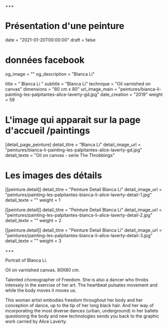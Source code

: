 +++
# Présentation d'une peinture
date = "2021-01-20T00:00:00"
draft = false

# données facebook
og_image = ""
og_description = "Blanca Li"

title = " Blanca Li "
subtitle = "Blanca Li"
technique = "Oil varnished on canvas"
dimensions = "80 cm x 80"
url_image_main = "peintures/bianca-li-painting-les-palpitantes-alice-laverty-gd.jpg"
date_creation = "2019"
weight = 59

# L'image qui apparait sur la page d'accueil /paintings
[detail_page_peinture]
detail_titre = "Blanca Li"
detail_image_url = "peintures/bianca-li-painting-les-palpitantes-alice-laverty-gd.jpg"
detail_texte = "Oil on canvas - serie The Throbbings"

# Les images des détails
[[peinture.detail]]
detail_titre = "Peinture Detail Blanca Li"
detail_image_url = "peintures/painting-les-palpitantes-bianca-li-alice-laverty-detail-1.jpg"
detail_texte = ""
weight = 1

[[peinture.detail]]
detail_titre = "Peinture Detail Blanca Li"
detail_image_url = "peintures/painting-les-palpitantes-bianca-li-alice-laverty-detail-2.jpg"
detail_texte = ""
weight = 2

[[peinture.detail]]
detail_titre = "Peinture Detail Blanca Li"
detail_image_url = "peintures/painting-les-palpitantes-bianca-li-alice-laverty-detail-3.jpg"
detail_texte = ""
weight = 3

+++

Portrait of Blanca Li. 

Oil on varnished canvas. 80X80 cm.

Talented choreographer of Freedom. She is also a dancer who throbs intensely in the exercise of her art. The heartbeat pulsates movement and while the body moves it moves us.

This woman artist embodies freedom throughout her body and her conception of dance, up to the tip of her long black hair. And her way of incorporating the most diverse dances (urban, underground) in her ballets questioning the body and new technologies sends you back to the graphic work carried by Alice Laverty.